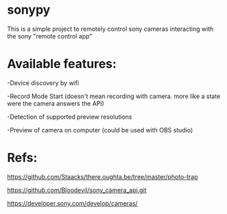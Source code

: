 # sonypy
This is a simple project to remotely control sony cameras interacting with the sony "remote control app"

Available features:
===================
-Device discovery by wifi

-Record Mode Start (doesn't mean recording with camera. more like a state were the camera answers the API)

-Detection of supported preview resolutions

-Preview of camera on computer (could be used with OBS studio)

Refs:
=====
https://github.com/Staacks/there.oughta.be/tree/master/photo-trap

https://github.com/Bloodevil/sony_camera_api.git

https://developer.sony.com/develop/cameras/

